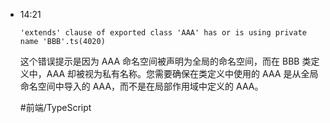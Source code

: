 
- 14:21 
	```
	'extends' clause of exported class 'AAA' has or is using private name 'BBB'.ts(4020)
	```
	这个错误提示是因为 AAA 命名空间被声明为全局的命名空间，而在 BBB 类定义中，AAA 却被视为私有名称。您需要确保在类定义中使用的 AAA 是从全局命名空间中导入的 AAA，而不是在局部作用域中定义的 AAA。
	
	#前端/TypeScript  